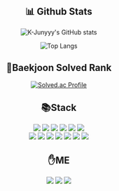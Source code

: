 <div align="center">

  ## 📊 Github Stats
  
  ![K-Junyyy's GitHub stats](https://github-readme-stats.vercel.app/api?username=JangJaeuk&show_icons=true&theme=tokyonight) 
  
  ![Top Langs](https://github-readme-stats.vercel.app/api/top-langs/?username=JangJaeuk&layout=Demo&theme=tokyonight)
  
  ## 🥇Baekjoon Solved Rank
  
  [![Solved.ac Profile](http://mazassumnida.wtf/api/v2/generate_badge?boj=enrtja5980)](https://solved.ac/enrtja5980)
  
  ## :books:Stack
  
  <img src="https://img.shields.io/badge/JavaScript-F7DF1E?style=flat-square&logo=JavaScript&logoColor=white"/>
  <img src="https://img.shields.io/badge/HTML-E34F26?style=flat-square&logo=HTML5&logoColor=white"/>
  <img src="https://img.shields.io/badge/CSS-1572B6?style=flat-square&logo=CSS3&logoColor=white"/>
  <img src="https://img.shields.io/badge/C-A8B9CC?style=flat-square&logo=C&logoColor=white"/>
  <img src="https://img.shields.io/badge/Python-3776AB?style=flat-square&logo=Python&logoColor=white"/>
  <img src="https://img.shields.io/badge/Java-007396?style=flat-square&logo=Java&logoColor=white"/>
  <br/>
  <img src="https://img.shields.io/badge/React-61DAFB?style=flat-square&logo=React&logoColor=white"/>
  <img src="https://img.shields.io/badge/ReactNative-61DAFB?style=flat-square&logo=React&logoColor=white"/>
  <img src="https://img.shields.io/badge/Flask-000000?style=flat-square&logo=Flask&logoColor=white"/>
  <img src="https://img.shields.io/badge/MySQL-4479A1?style=flat-square&logo=MySQL&logoColor=white"/>
  <img src="https://img.shields.io/badge/MongoDB-47A248?style=flat-square&logo=MongoDB&logoColor=white"/>
  <img src="https://img.shields.io/badge/Docker-2496ED?style=flat-square&logo=Docker&logoColor=white"/>
  <img src="https://img.shields.io/badge/aws-232F3E?style=flat-square&logo=Amazon AWS&logoColor=white"/>
  
  ## :hand:ME

  <a href="mailto:junj.dev@gmail.com"><img src="https://img.shields.io/badge/Gmail-EA4335?style=flat-square&logo=Gmail&logoColor=white"/></a>
  <a href="https://c4u-rdav.tistory.com" target="_blank"><img src="https://img.shields.io/badge/Blog-000000?style=flat-square&logo=Tistory&logoColor=white"/></a>
  <a href="https://branched-find-15a.notion.site/Jang-Jaeuk-54e124df052342fa9131fc543d9e1e4d" target="_blank"><img src="https://img.shields.io/badge/Portfolio-000000?style=flat-square&logo=Notion&logoColor=white"/></a>

</div>
